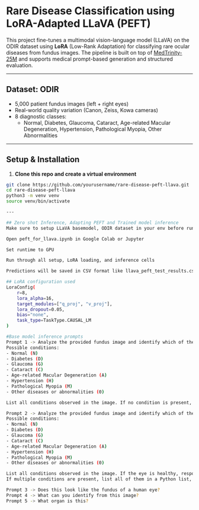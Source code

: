 # Rare Disease Classification using LoRA-Adapted LLaVA (PEFT)

This project fine-tunes a multimodal vision-language model (LLaVA) on the ODIR dataset using **LoRA** (Low-Rank Adaptation) for classifying rare ocular diseases from fundus images. The pipeline is built on top of [MedTrinity-25M](https://github.com/UCSC-VLAA/MedTrinity-25M) and supports medical prompt-based generation and structured evaluation.

---

## Dataset: ODIR

- 5,000 patient fundus images (left + right eyes)
- Real-world quality variation (Canon, Zeiss, Kowa cameras)
- 8 diagnostic classes:
  - Normal, Diabetes, Glaucoma, Cataract, Age-related Macular Degeneration, Hypertension, Pathological Myopia, Other Abnormalities

---

## Setup & Installation

1. **Clone this repo and create a virtual environment**
```bash
git clone https://github.com/yourusername/rare-disease-peft-llava.git
cd rare-disease-peft-llava
python3 -m venv venv
source venv/bin/activate

---

## Zero shot Inference, Adapting PEFT and Trained model inference
Make sure to setup LLaVA basemodel, ODIR dataset in your env before running all cells.

Open peft_for_llava.ipynb in Google Colab or Jupyter

Set runtime to GPU

Run through all setup, LoRA loading, and inference cells

Predictions will be saved in CSV format like llava_peft_test_results.csv

## LoRA configuration used
LoraConfig(
    r=8,
    lora_alpha=16,
    target_modules=["q_proj", "v_proj"],
    lora_dropout=0.05,
    bias="none",
    task_type=TaskType.CAUSAL_LM
)

#Base model inference prompts
Prompt 1 -> Analyze the provided fundus image and identify which of the following ocular conditions are present, if any.
Possible conditions:
- Normal (N)
- Diabetes (D)
- Glaucoma (G)
- Cataract (C)
- Age-related Macular Degeneration (A)
- Hypertension (H)
- Pathological Myopia (M)
- Other diseases or abnormalities (0)

List all conditions observed in the image. If no condition is present, list "N".

Prompt 2 -> Analyze the provided fundus image and identify which of the following ocular conditions are present, if any.
Possible conditions:
- Normal (N)
- Diabetes (D)
- Glaucoma (G)
- Cataract (C)
- Age-related Macular Degeneration (A)
- Hypertension (H)
- Pathological Myopia (M)
- Other diseases or abnormalities (0)

List all conditions observed in the image. If the eye is healthy, respond with: "Normal"!.
If multiple conditions are present, list all of them in a Python list, e.g., ["Diabetes", "Glaucoma"].

Prompt 3 -> Does this look like the fundus of a human eye?
Prompt 4 -> What can you identify from this image?
Prompt 5 -> What organ is this?